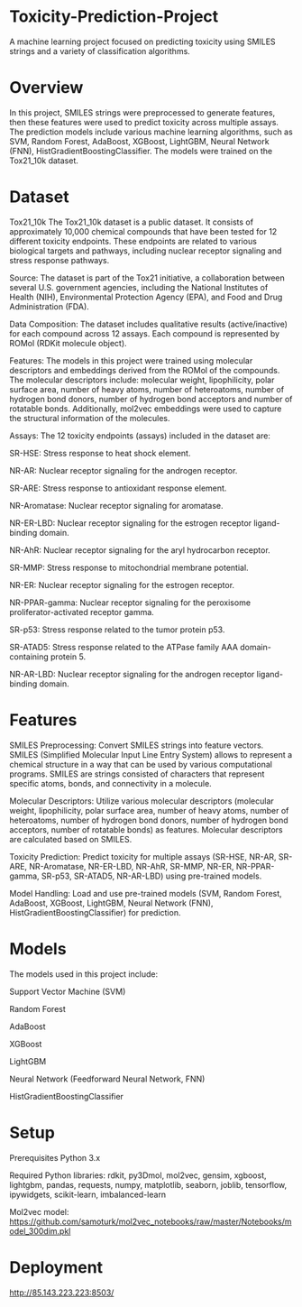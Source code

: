 # Toxicity-Prediction-Project
A machine learning project focused on predicting toxicity using SMILES strings and a variety of classification algorithms.

# Overview
In this project, SMILES strings were preprocessed to generate features, then these features were used to predict toxicity across multiple assays. The prediction models include various machine learning algorithms, such as SVM, Random Forest, AdaBoost, XGBoost, LightGBM, Neural Network (FNN), HistGradientBoostingClassifier. The models were trained on the Tox21_10k dataset.

# Dataset
Tox21_10k
The Tox21_10k dataset is a public dataset. It consists of approximately 10,000 chemical compounds that have been tested for 12 different toxicity endpoints. These endpoints are related to various biological targets and pathways, including nuclear receptor signaling and stress response pathways.

Source: The dataset is part of the Tox21 initiative, a collaboration between several U.S. government agencies, including the National Institutes of Health (NIH), Environmental Protection Agency (EPA), and Food and Drug Administration (FDA).

Data Composition: The dataset includes qualitative results (active/inactive) for each compound across 12 assays. Each compound is represented by ROMol (RDKit molecule object).

Features: The models in this project were trained using molecular descriptors and embeddings derived from the ROMol of the compounds. The molecular descriptors include: molecular weight, lipophilicity, polar surface area, number of heavy atoms, number of heteroatoms, number of hydrogen bond donors, number of hydrogen bond acceptors and number of rotatable bonds. Additionally, mol2vec embeddings were used to capture the structural information of the molecules.

Assays: The 12 toxicity endpoints (assays) included in the dataset are:

SR-HSE: Stress response to heat shock element.

NR-AR: Nuclear receptor signaling for the androgen receptor.

SR-ARE: Stress response to antioxidant response element.

NR-Aromatase: Nuclear receptor signaling for aromatase.

NR-ER-LBD: Nuclear receptor signaling for the estrogen receptor ligand-binding domain.

NR-AhR: Nuclear receptor signaling for the aryl hydrocarbon receptor.

SR-MMP: Stress response to mitochondrial membrane potential.

NR-ER: Nuclear receptor signaling for the estrogen receptor.

NR-PPAR-gamma: Nuclear receptor signaling for the peroxisome proliferator-activated receptor gamma.

SR-p53: Stress response related to the tumor protein p53.

SR-ATAD5: Stress response related to the ATPase family AAA domain-containing protein 5.

NR-AR-LBD: Nuclear receptor signaling for the androgen receptor ligand-binding domain.

# Features
SMILES Preprocessing: Convert SMILES strings into feature vectors. SMILES (Simplified Molecular Input Line Entry System) allows to represent a chemical structure in a way that can be used by various computational programs. SMILES are strings consisted of characters that represent specific atoms, bonds, and connectivity in a molecule.

Molecular Descriptors: Utilize various molecular descriptors (molecular weight, lipophilicity, polar surface area, number of heavy atoms, number of heteroatoms, number of hydrogen bond donors, number of hydrogen bond acceptors, number of rotatable bonds) as features. Molecular descriptors are calculated based on SMILES.

Toxicity Prediction: Predict toxicity for multiple assays (SR-HSE, NR-AR, SR-ARE, NR-Aromatase, NR-ER-LBD, NR-AhR, SR-MMP, NR-ER, NR-PPAR-gamma, SR-p53, SR-ATAD5, NR-AR-LBD) using pre-trained models.

Model Handling: Load and use pre-trained models (SVM, Random Forest, AdaBoost, XGBoost, LightGBM, Neural Network (FNN), HistGradientBoostingClassifier) for prediction.

# Models
The models used in this project include:

Support Vector Machine (SVM)

Random Forest

AdaBoost

XGBoost

LightGBM

Neural Network (Feedforward Neural Network, FNN)

HistGradientBoostingClassifier

# Setup
Prerequisites
Python 3.x

Required Python libraries: rdkit, py3Dmol, mol2vec, gensim, xgboost, lightgbm, pandas, requests, numpy, matplotlib, seaborn, joblib, tensorflow, ipywidgets, scikit-learn, imbalanced-learn

Mol2vec model: https://github.com/samoturk/mol2vec_notebooks/raw/master/Notebooks/model_300dim.pkl

# Deployment
http://85.143.223.223:8503/

